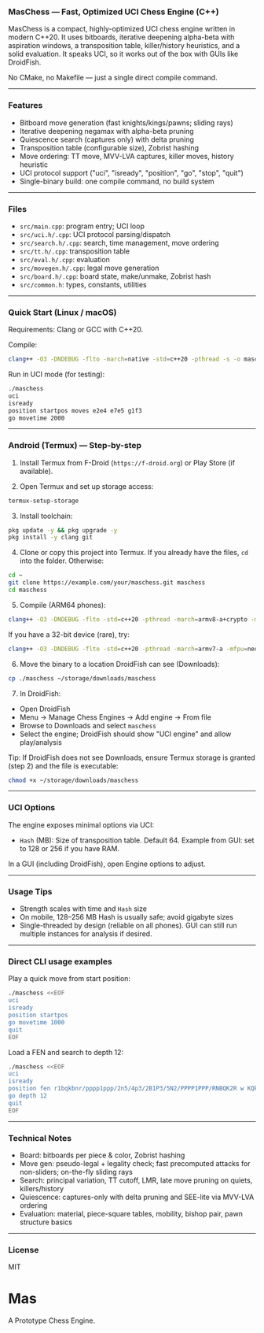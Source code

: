 ### MasChess — Fast, Optimized UCI Chess Engine (C++)

MasChess is a compact, highly-optimized UCI chess engine written in modern C++20. It uses bitboards, iterative deepening alpha-beta with aspiration windows, a transposition table, killer/history heuristics, and a solid evaluation. It speaks UCI, so it works out of the box with GUIs like DroidFish.

No CMake, no Makefile — just a single direct compile command.

---

### Features

- Bitboard move generation (fast knights/kings/pawns; sliding rays)
- Iterative deepening negamax with alpha-beta pruning
- Quiescence search (captures only) with delta pruning
- Transposition table (configurable size), Zobrist hashing
- Move ordering: TT move, MVV-LVA captures, killer moves, history heuristic
- UCI protocol support ("uci", "isready", "position", "go", "stop", "quit")
- Single-binary build: one compile command, no build system

---

### Files

- `src/main.cpp`: program entry; UCI loop
- `src/uci.h/.cpp`: UCI protocol parsing/dispatch
- `src/search.h/.cpp`: search, time management, move ordering
- `src/tt.h/.cpp`: transposition table
- `src/eval.h/.cpp`: evaluation
- `src/movegen.h/.cpp`: legal move generation
- `src/board.h/.cpp`: board state, make/unmake, Zobrist hash
- `src/common.h`: types, constants, utilities

---

### Quick Start (Linux / macOS)

Requirements: Clang or GCC with C++20.

Compile:

```bash
clang++ -O3 -DNDEBUG -flto -march=native -std=c++20 -pthread -s -o maschess src/*.cpp
```

Run in UCI mode (for testing):

```bash
./maschess
uci
isready
position startpos moves e2e4 e7e5 g1f3
go movetime 2000
```

---

### Android (Termux) — Step-by-step

1) Install Termux from F-Droid (`https://f-droid.org`) or Play Store (if available).

2) Open Termux and set up storage access:

```bash
termux-setup-storage
```

3) Install toolchain:

```bash
pkg update -y && pkg upgrade -y
pkg install -y clang git
```

4) Clone or copy this project into Termux. If you already have the files, `cd` into the folder. Otherwise:

```bash
cd ~
git clone https://example.com/your/maschess.git maschess
cd maschess
```

5) Compile (ARM64 phones):

```bash
clang++ -O3 -DNDEBUG -flto -std=c++20 -pthread -march=armv8-a+crypto -mtune=native -s -o maschess src/*.cpp
```

If you have a 32-bit device (rare), try:

```bash
clang++ -O3 -DNDEBUG -flto -std=c++20 -pthread -march=armv7-a -mfpu=neon -mfloat-abi=softfp -s -o maschess src/*.cpp
```

6) Move the binary to a location DroidFish can see (Downloads):

```bash
cp ./maschess ~/storage/downloads/maschess
```

7) In DroidFish:

- Open DroidFish
- Menu → Manage Chess Engines → Add engine → From file
- Browse to Downloads and select `maschess`
- Select the engine; DroidFish should show "UCI engine" and allow play/analysis

Tip: If DroidFish does not see Downloads, ensure Termux storage is granted (step 2) and the file is executable:

```bash
chmod +x ~/storage/downloads/maschess
```

---

### UCI Options

The engine exposes minimal options via UCI:

- `Hash` (MB): Size of transposition table. Default 64. Example from GUI: set to 128 or 256 if you have RAM.

In a GUI (including DroidFish), open Engine options to adjust.

---

### Usage Tips

- Strength scales with time and `Hash` size
- On mobile, 128–256 MB Hash is usually safe; avoid gigabyte sizes
- Single-threaded by design (reliable on all phones). GUI can still run multiple instances for analysis if desired.

---

### Direct CLI usage examples

Play a quick move from start position:

```bash
./maschess <<EOF
uci
isready
position startpos
go movetime 1000
quit
EOF
```

Load a FEN and search to depth 12:

```bash
./maschess <<EOF
uci
isready
position fen r1bqkbnr/pppp1ppp/2n5/4p3/2B1P3/5N2/PPPP1PPP/RNBQK2R w KQkq - 2 3
go depth 12
quit
EOF
```

---

### Technical Notes

- Board: bitboards per piece & color, Zobrist hashing
- Move gen: pseudo-legal + legality check; fast precomputed attacks for non-sliders; on-the-fly sliding rays
- Search: principal variation, TT cutoff, LMR, late move pruning on quiets, killers/history
- Quiescence: captures-only with delta pruning and SEE-lite via MVV-LVA ordering
- Evaluation: material, piece-square tables, mobility, bishop pair, pawn structure basics

---

### License

MIT

# Mas
A Prototype Chess Engine.
